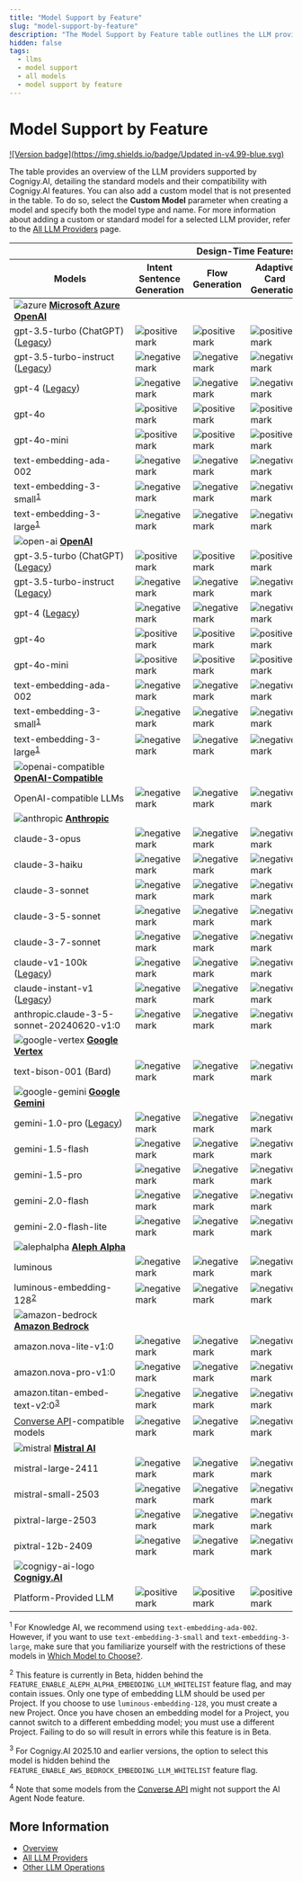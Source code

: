 ```yaml
---
title: "Model Support by Feature"
slug: "model-support-by-feature"
description: "The Model Support by Feature table outlines the LLM providers supported by Cognigy.AI and shows the standard models along with their compatibility with Cognigy.AI features."
hidden: false
tags:
  - llms
  - model support
  - all models
  - model support by feature
---
```


# Model Support by Feature

[![Version badge](https://img.shields.io/badge/Updated in-v4.99-blue.svg)](../../../release-notes/4.99.md)

The table provides an overview of the LLM providers supported by Cognigy.AI, detailing the standard models and their compatibility with Cognigy.AI features.
You can also add a custom model that is not presented in the table.
To do so, select the **Custom Model** parameter when creating a model and specify both the model type and name.
For more information about adding a custom or standard model for a selected LLM provider,
refer to the [All LLM Providers](providers/all-providers.md) page.

<table>
  <col style="width: 220px;">
  <col span="12">
  <thead>
    <tr>
      <th style="width: 200px; min-width: 200px;"></th>
      <th colspan="4">Design-Time Features</th>
      <th colspan="8">Run-Time Features</th>
    </tr>
    <tr>
      <th>Models</th>
      <th>Intent Sentence Generation</th>
      <th>Flow Generation</th>
      <th>Adaptive Card Generation</th>
      <th>Lexicon Generation</th>
      <th>AI Agent Node</th>
      <th>AI Enhanced Outputs</th>
      <th>GPT Conversation Node</th>
      <th>LLM Prompt Node</th>
      <th>Answer Extraction</th>
      <th>Knowledge Search</th>
      <th>Sentiment Analysis</th>
      <th>NLU Embedding Model</th>
    </tr>
  </thead>
  <tr>
    <td><img src="../../../../_assets/icons/azure.svg" alt="azure"> <strong><a href="providers/microsoft-azure-openai.md">Microsoft Azure OpenAI</a></strong></td>
    <td></td><td></td><td></td><td></td><td></td><td></td><td></td><td></td><td></td><td></td><td></td><td></td>
  </tr>
  <tr>
    <td>gpt-3.5-turbo (ChatGPT) (<a href="https://platform.openai.com/docs/deprecations">Legacy</a>)</td>
    <td><img src="../../../../_assets/icons/check-circle.svg" alt="positive mark"></td><td><img src="../../../../_assets/icons/check-circle.svg" alt="positive mark"></td><td><img src="../../../../_assets/icons/check-circle.svg" alt="positive mark"></td><td><img src="../../../../_assets/icons/check-circle.svg" alt="positive mark"></td><td><img src="../../../../_assets/icons/check-circle.svg" alt="positive mark"></td><td><img src="../../../../_assets/icons/check-circle.svg" alt="positive mark"></td><td><img src="../../../../_assets/icons/check-circle.svg" alt="positive mark"></td><td><img src="../../../../_assets/icons/check-circle.svg" alt="positive mark"></td><td><img src="../../../../_assets/icons/x-mark.svg" alt="negative mark"</td><td><img src="../../../../_assets/icons/check-circle.svg" alt="positive mark"></td><td><img src="../../../../_assets/icons/x-mark.svg" alt="negative mark"</td><td><img src="../../../../_assets/icons/x-mark.svg" alt="negative mark"</td>
  </tr>
  <tr>
    <td>gpt-3.5-turbo-instruct (<a href="https://platform.openai.com/docs/deprecations">Legacy</a>)</td>
    <td><img src="../../../../_assets/icons/x-mark.svg" alt="negative mark"</td><td><img src="../../../../_assets/icons/x-mark.svg" alt="negative mark"</td><td><img src="../../../../_assets/icons/x-mark.svg" alt="negative mark"</td><td><img src="../../../../_assets/icons/x-mark.svg" alt="negative mark"</td><td><img src="../../../../_assets/icons/x-mark.svg" alt="negative mark"</td><td><img src="../../../../_assets/icons/x-mark.svg" alt="negative mark"</td><td><img src="../../../../_assets/icons/check-circle.svg" alt="positive mark"></td><td><img src="../../../../_assets/icons/check-circle.svg" alt="positive mark"></td><td><img src="../../../../_assets/icons/x-mark.svg" alt="negative mark"</td><td><img src="../../../../_assets/icons/x-mark.svg" alt="negative mark"</td><td><img src="../../../../_assets/icons/x-mark.svg" alt="negative mark"</td><td><img src="../../../../_assets/icons/x-mark.svg" alt="negative mark"</td>
  </tr>
  <tr>
    <td>gpt-4 (<a href="https://platform.openai.com/docs/deprecations">Legacy</a>)</td>
    <td><img src="../../../../_assets/icons/x-mark.svg" alt="negative mark"</td><td><img src="../../../../_assets/icons/x-mark.svg" alt="negative mark"</td><td><img src="../../../../_assets/icons/x-mark.svg" alt="negative mark"</td><td><img src="../../../../_assets/icons/x-mark.svg" alt="negative mark"</td><td><img src="../../../../_assets/icons/x-mark.svg" alt="negative mark"</td><td><img src="../../../../_assets/icons/x-mark.svg" alt="negative mark"</td><td><img src="../../../../_assets/icons/check-circle.svg" alt="positive mark"></td><td><img src="../../../../_assets/icons/check-circle.svg" alt="positive mark"></td><td><img src="../../../../_assets/icons/x-mark.svg" alt="negative mark"</td><td><img src="../../../../_assets/icons/x-mark.svg" alt="negative mark"</td><td><img src="../../../../_assets/icons/x-mark.svg" alt="negative mark"</td><td><img src="../../../../_assets/icons/x-mark.svg" alt="negative mark"</td>
  </tr>
  <tr>
    <td>gpt-4o</td>
    <td><img src="../../../../_assets/icons/check-circle.svg" alt="positive mark"></td><td><img src="../../../../_assets/icons/check-circle.svg" alt="positive mark"></td><td><img src="../../../../_assets/icons/check-circle.svg" alt="positive mark"></td><td><img src="../../../../_assets/icons/check-circle.svg" alt="positive mark"></td><td><img src="../../../../_assets/icons/check-circle.svg" alt="positive mark"></td><td><img src="../../../../_assets/icons/check-circle.svg" alt="positive mark"></td><td><img src="../../../../_assets/icons/check-circle.svg" alt="positive mark"></td><td><img src="../../../../_assets/icons/check-circle.svg" alt="positive mark"></td><td><img src="../../../../_assets/icons/x-mark.svg" alt="negative mark"</td><td><img src="../../../../_assets/icons/check-circle.svg" alt="positive mark"></td><td><img src="../../../../_assets/icons/x-mark.svg" alt="negative mark"</td><td><img src="../../../../_assets/icons/check-circle.svg" alt="positive mark"></td>
  </tr>
  <tr>
    <td>gpt-4o-mini</td>
    <td><img src="../../../../_assets/icons/check-circle.svg" alt="positive mark"></td><td><img src="../../../../_assets/icons/check-circle.svg" alt="positive mark"></td><td><img src="../../../../_assets/icons/check-circle.svg" alt="positive mark"></td><td><img src="../../../../_assets/icons/check-circle.svg" alt="positive mark"></td><td><img src="../../../../_assets/icons/check-circle.svg" alt="positive mark"></td><td><img src="../../../../_assets/icons/check-circle.svg" alt="positive mark"></td><td><img src="../../../../_assets/icons/check-circle.svg" alt="positive mark"></td><td><img src="../../../../_assets/icons/check-circle.svg" alt="positive mark"></td><td><img src="../../../../_assets/icons/x-mark.svg" alt="negative mark"</td><td><img src="../../../../_assets/icons/check-circle.svg" alt="positive mark"></td><td><img src="../../../../_assets/icons/x-mark.svg" alt="negative mark"</td><td><img src="../../../../_assets/icons/check-circle.svg" alt="positive mark"></td>
  </tr>
  <tr>
    <td>text-embedding-ada-002</td>
    <td><img src="../../../../_assets/icons/x-mark.svg" alt="negative mark"</td><td><img src="../../../../_assets/icons/x-mark.svg" alt="negative mark"</td><td><img src="../../../../_assets/icons/x-mark.svg" alt="negative mark"</td><td><img src="../../../../_assets/icons/x-mark.svg" alt="negative mark"</td><td><img src="../../../../_assets/icons/x-mark.svg" alt="negative mark"</td><td><img src="../../../../_assets/icons/x-mark.svg" alt="negative mark"</td><td><img src="../../../../_assets/icons/x-mark.svg" alt="negative mark"</td><td><img src="../../../../_assets/icons/x-mark.svg" alt="negative mark"</td><td><img src="../../../../_assets/icons/check-circle.svg" alt="positive mark"></td><td><img src="../../../../_assets/icons/x-mark.svg" alt="negative mark"</td><td><img src="../../../../_assets/icons/x-mark.svg" alt="negative mark"</td><td><img src="../../../../_assets/icons/x-mark.svg" alt="negative mark"</td>
  </tr>
  <tr>
    <td>text-embedding-3-small<sup><a href="#footnote1">1</a></sup></td>
    <td><img src="../../../../_assets/icons/x-mark.svg" alt="negative mark"</td><td><img src="../../../../_assets/icons/x-mark.svg" alt="negative mark"</td><td><img src="../../../../_assets/icons/x-mark.svg" alt="negative mark"</td><td><img src="../../../../_assets/icons/x-mark.svg" alt="negative mark"</td><td><img src="../../../../_assets/icons/x-mark.svg" alt="negative mark"</td><td><img src="../../../../_assets/icons/x-mark.svg" alt="negative mark"</td><td><img src="../../../../_assets/icons/x-mark.svg" alt="negative mark"</td><td><img src="../../../../_assets/icons/x-mark.svg" alt="negative mark"</td><td><img src="../../../../_assets/icons/check-circle.svg" alt="positive mark"></td><td><img src="../../../../_assets/icons/x-mark.svg" alt="negative mark"</td><td><img src="../../../../_assets/icons/x-mark.svg" alt="negative mark"</td><td><img src="../../../../_assets/icons/x-mark.svg" alt="negative mark"</td>
  </tr>
  <tr>
    <td>text-embedding-3-large<sup><a href="#footnote1">1</a></sup></td>
    <td><img src="../../../../_assets/icons/x-mark.svg" alt="negative mark"</td><td><img src="../../../../_assets/icons/x-mark.svg" alt="negative mark"</td><td><img src="../../../../_assets/icons/x-mark.svg" alt="negative mark"</td><td><img src="../../../../_assets/icons/x-mark.svg" alt="negative mark"</td><td><img src="../../../../_assets/icons/x-mark.svg" alt="negative mark"</td><td><img src="../../../../_assets/icons/x-mark.svg" alt="negative mark"</td><td><img src="../../../../_assets/icons/x-mark.svg" alt="negative mark"</td><td><img src="../../../../_assets/icons/x-mark.svg" alt="negative mark"</td><td><img src="../../../../_assets/icons/check-circle.svg" alt="positive mark"></td><td><img src="../../../../_assets/icons/x-mark.svg" alt="negative mark"</td><td><img src="../../../../_assets/icons/check-circle.svg" alt="positive mark"></td><td><img src="../../../../_assets/icons/x-mark.svg" alt="negative mark"</td>
  </tr>
  <tr>
    <td><img src="../../../../_assets/icons/open-ai.svg" alt="open-ai"> <strong><a href="providers/openai.md">OpenAI</a></strong></td>
    <td></td><td></td><td></td><td></td><td></td><td></td><td></td><td></td><td></td><td></td><td></td><td></td>
  </tr>
  <tr>
    <td>gpt-3.5-turbo (ChatGPT) (<a href="https://learn.microsoft.com/en-us/azure/ai-services/openai/concepts/model-retirements#current-models">Legacy</a>)</td>
    <td><img src="../../../../_assets/icons/check-circle.svg" alt="positive mark"></td><td><img src="../../../../_assets/icons/check-circle.svg" alt="positive mark"></td><td><img src="../../../../_assets/icons/check-circle.svg" alt="positive mark"></td><td><img src="../../../../_assets/icons/check-circle.svg" alt="positive mark"></td><td><img src="../../../../_assets/icons/check-circle.svg" alt="positive mark"></td><td><img src="../../../../_assets/icons/check-circle.svg" alt="positive mark"></td><td><img src="../../../../_assets/icons/check-circle.svg" alt="positive mark"></td><td><img src="../../../../_assets/icons/check-circle.svg" alt="positive mark"></td><td><img src="../../../../_assets/icons/x-mark.svg" alt="negative mark"</td><td><img src="../../../../_assets/icons/check-circle.svg" alt="positive mark"></td><td><img src="../../../../_assets/icons/x-mark.svg" alt="negative mark"</td><td><img src="../../../../_assets/icons/x-mark.svg" alt="negative mark"</td>
  </tr>
  <tr>
    <td>gpt-3.5-turbo-instruct (<a href="https://learn.microsoft.com/en-us/azure/ai-services/openai/concepts/model-retirements#current-models">Legacy</a>)</td>
    <td><img src="../../../../_assets/icons/x-mark.svg" alt="negative mark"</td><td><img src="../../../../_assets/icons/x-mark.svg" alt="negative mark"</td><td><img src="../../../../_assets/icons/x-mark.svg" alt="negative mark"</td><td><img src="../../../../_assets/icons/x-mark.svg" alt="negative mark"</td><td><img src="../../../../_assets/icons/x-mark.svg" alt="negative mark"</td><td><img src="../../../../_assets/icons/x-mark.svg" alt="negative mark"</td><td><img src="../../../../_assets/icons/check-circle.svg" alt="positive mark"></td><td><img src="../../../../_assets/icons/check-circle.svg" alt="positive mark"></td><td><img src="../../../../_assets/icons/x-mark.svg" alt="negative mark"</td><td><img src="../../../../_assets/icons/x-mark.svg" alt="negative mark"</td><td><img src="../../../../_assets/icons/x-mark.svg" alt="negative mark"</td><td><img src="../../../../_assets/icons/x-mark.svg" alt="negative mark"</td>
  </tr>
  <tr>
    <td>gpt-4 (<a href="https://learn.microsoft.com/en-us/azure/ai-services/openai/concepts/model-retirements#current-models">Legacy</a>)</td>
    <td><img src="../../../../_assets/icons/x-mark.svg" alt="negative mark"</td><td><img src="../../../../_assets/icons/x-mark.svg" alt="negative mark"</td><td><img src="../../../../_assets/icons/x-mark.svg" alt="negative mark"</td><td><img src="../../../../_assets/icons/x-mark.svg" alt="negative mark"</td><td><img src="../../../../_assets/icons/x-mark.svg" alt="negative mark"</td><td><img src="../../../../_assets/icons/x-mark.svg" alt="negative mark"</td><td><img src="../../../../_assets/icons/check-circle.svg" alt="positive mark"></td><td><img src="../../../../_assets/icons/check-circle.svg" alt="positive mark"></td><td><img src="../../../../_assets/icons/x-mark.svg" alt="negative mark"</td><td><img src="../../../../_assets/icons/x-mark.svg" alt="negative mark"</td><td><img src="../../../../_assets/icons/x-mark.svg" alt="negative mark"</td><td><img src="../../../../_assets/icons/x-mark.svg" alt="negative mark"</td>
  </tr>
  <tr>
    <td>gpt-4o</td>
    <td><img src="../../../../_assets/icons/check-circle.svg" alt="positive mark"></td><td><img src="../../../../_assets/icons/check-circle.svg" alt="positive mark"></td><td><img src="../../../../_assets/icons/check-circle.svg" alt="positive mark"></td><td><img src="../../../../_assets/icons/check-circle.svg" alt="positive mark"></td><td><img src="../../../../_assets/icons/check-circle.svg" alt="positive mark"></td><td><img src="../../../../_assets/icons/check-circle.svg" alt="positive mark"></td><td><img src="../../../../_assets/icons/check-circle.svg" alt="positive mark"></td><td><img src="../../../../_assets/icons/check-circle.svg" alt="positive mark"></td><td><img src="../../../../_assets/icons/x-mark.svg" alt="negative mark"</td><td><img src="../../../../_assets/icons/check-circle.svg" alt="positive mark"></td><td><img src="../../../../_assets/icons/x-mark.svg" alt="negative mark"</td><td><img src="../../../../_assets/icons/check-circle.svg" alt="positive mark"></td>
  </tr>
  <tr>
    <td>gpt-4o-mini</td>
    <td><img src="../../../../_assets/icons/check-circle.svg" alt="positive mark"></td><td><img src="../../../../_assets/icons/check-circle.svg" alt="positive mark"></td><td><img src="../../../../_assets/icons/check-circle.svg" alt="positive mark"></td><td><img src="../../../../_assets/icons/check-circle.svg" alt="positive mark"></td><td><img src="../../../../_assets/icons/check-circle.svg" alt="positive mark"></td><td><img src="../../../../_assets/icons/check-circle.svg" alt="positive mark"></td><td><img src="../../../../_assets/icons/check-circle.svg" alt="positive mark"></td><td><img src="../../../../_assets/icons/check-circle.svg" alt="positive mark"></td><td><img src="../../../../_assets/icons/x-mark.svg" alt="negative mark"</td><td><img src="../../../../_assets/icons/check-circle.svg" alt="positive mark"></td><td><img src="../../../../_assets/icons/x-mark.svg" alt="negative mark"</td><td><img src="../../../../_assets/icons/check-circle.svg" alt="positive mark"></td>
  </tr>
  <tr>
    <td>text-embedding-ada-002</td>
    <td><img src="../../../../_assets/icons/x-mark.svg" alt="negative mark"</td><td><img src="../../../../_assets/icons/x-mark.svg" alt="negative mark"</td><td><img src="../../../../_assets/icons/x-mark.svg" alt="negative mark"</td><td><img src="../../../../_assets/icons/x-mark.svg" alt="negative mark"</td><td><img src="../../../../_assets/icons/x-mark.svg" alt="negative mark"</td><td><img src="../../../../_assets/icons/x-mark.svg" alt="negative mark"</td><td><img src="../../../../_assets/icons/x-mark.svg" alt="negative mark"</td><td><img src="../../../../_assets/icons/x-mark.svg" alt="negative mark"</td><td><img src="../../../../_assets/icons/check-circle.svg" alt="positive mark"></td><td><img src="../../../../_assets/icons/x-mark.svg" alt="negative mark"</td><td><img src="../../../../_assets/icons/x-mark.svg" alt="negative mark"</td><td><img src="../../../../_assets/icons/x-mark.svg" alt="negative mark"</td>
  </tr>
  <tr>
    <td>text-embedding-3-small<sup><a href="#footnote1">1</a></sup></td>
    <td><img src="../../../../_assets/icons/x-mark.svg" alt="negative mark"</td><td><img src="../../../../_assets/icons/x-mark.svg" alt="negative mark"</td><td><img src="../../../../_assets/icons/x-mark.svg" alt="negative mark"</td><td><img src="../../../../_assets/icons/x-mark.svg" alt="negative mark"</td><td><img src="../../../../_assets/icons/x-mark.svg" alt="negative mark"</td><td><img src="../../../../_assets/icons/x-mark.svg" alt="negative mark"</td><td><img src="../../../../_assets/icons/x-mark.svg" alt="negative mark"</td><td><img src="../../../../_assets/icons/x-mark.svg" alt="negative mark"</td><td><img src="../../../../_assets/icons/check-circle.svg" alt="positive mark"></td><td><img src="../../../../_assets/icons/x-mark.svg" alt="negative mark"</td><td><img src="../../../../_assets/icons/x-mark.svg" alt="negative mark"</td><td><img src="../../../../_assets/icons/x-mark.svg" alt="negative mark"</td>
  </tr>
  <tr>
    <td>text-embedding-3-large<sup><a href="#footnote1">1</a></sup></td>
    <td><img src="../../../../_assets/icons/x-mark.svg" alt="negative mark"</td><td><img src="../../../../_assets/icons/x-mark.svg" alt="negative mark"</td><td><img src="../../../../_assets/icons/x-mark.svg" alt="negative mark"</td><td><img src="../../../../_assets/icons/x-mark.svg" alt="negative mark"</td><td><img src="../../../../_assets/icons/x-mark.svg" alt="negative mark"</td><td><img src="../../../../_assets/icons/x-mark.svg" alt="negative mark"</td><td><img src="../../../../_assets/icons/x-mark.svg" alt="negative mark"</td><td><img src="../../../../_assets/icons/x-mark.svg" alt="negative mark"</td><td><img src="../../../../_assets/icons/check-circle.svg" alt="positive mark"></td><td><img src="../../../../_assets/icons/x-mark.svg" alt="negative mark"</td><td><img src="../../../../_assets/icons/check-circle.svg" alt="positive mark"></td><td><img src="../../../../_assets/icons/x-mark.svg" alt="negative mark"</td>
  </tr>
  <tr>
    <td><img src="../../../../_assets/icons/openai-compatible.svg" alt="openai-compatible"><strong style="white-space: nowrap;"><a href="providers/openai-compatible.md">OpenAI-Compatible</a></strong></td>
    <td></td><td></td><td></td><td></td><td></td><td></td><td></td><td></td><td></td><td></td><td></td><td></td>
  </tr>
  <tr>
    <td>OpenAI-compatible LLMs</td>
    <td><img src="../../../../_assets/icons/x-mark.svg" alt="negative mark"</td><td><img src="../../../../_assets/icons/x-mark.svg" alt="negative mark"</td><td><img src="../../../../_assets/icons/x-mark.svg" alt="negative mark"</td><td><img src="../../../../_assets/icons/x-mark.svg" alt="negative mark"</td><td><img src="../../../../_assets/icons/x-mark.svg" alt="negative mark"</td><td><img src="../../../../_assets/icons/x-mark.svg" alt="negative mark"</td><td><img src="../../../../_assets/icons/check-circle.svg" alt="positive mark"></td><td><img src="../../../../_assets/icons/check-circle.svg" alt="positive mark"></td><td><img src="../../../../_assets/icons/x-mark.svg" alt="negative mark"</td><td><img src="../../../../_assets/icons/x-mark.svg" alt="negative mark"</td><td><img src="../../../../_assets/icons/x-mark.svg" alt="negative mark"</td><td><img src="../../../../_assets/icons/check-circle.svg" alt="positive mark"></td>
  </tr>
  <tr>
    <td><img src="../../../../_assets/icons/anthropic.svg" alt="anthropic"> <strong><a href="providers/anthropic.md">Anthropic</a></strong></td>
    <td></td><td></td><td></td><td></td><td></td><td></td><td></td><td></td><td></td><td></td><td></td><td></td>
  </tr>
  <tr>
    <td>claude-3-opus</td>
    <td><img src="../../../../_assets/icons/x-mark.svg" alt="negative mark"</td><td><img src="../../../../_assets/icons/x-mark.svg" alt="negative mark"</td><td><img src="../../../../_assets/icons/x-mark.svg" alt="negative mark"</td><td><img src="../../../../_assets/icons/x-mark.svg" alt="negative mark"</td><td><img src="../../../../_assets/icons/x-mark.svg" alt="negative mark"</td><td><img src="../../../../_assets/icons/x-mark.svg" alt="negative mark"</td><td><img src="../../../../_assets/icons/check-circle.svg" alt="positive mark"></td><td><img src="../../../../_assets/icons/check-circle.svg" alt="positive mark"></td><td><img src="../../../../_assets/icons/x-mark.svg" alt="negative mark"</td><td><img src="../../../../_assets/icons/x-mark.svg" alt="negative mark"</td><td><img src="../../../../_assets/icons/x-mark.svg" alt="negative mark"</td><td><img src="../../../../_assets/icons/check-circle.svg" alt="positive mark"></td>
  </tr>
  <tr>
    <td>claude-3-haiku</td>
    <td><img src="../../../../_assets/icons/x-mark.svg" alt="negative mark"</td><td><img src="../../../../_assets/icons/x-mark.svg" alt="negative mark"</td><td><img src="../../../../_assets/icons/x-mark.svg" alt="negative mark"</td><td><img src="../../../../_assets/icons/x-mark.svg" alt="negative mark"</td><td><img src="../../../../_assets/icons/x-mark.svg" alt="negative mark"</td><td><img src="../../../../_assets/icons/x-mark.svg" alt="negative mark"</td><td><img src="../../../../_assets/icons/check-circle.svg" alt="positive mark"></td><td><img src="../../../../_assets/icons/check-circle.svg" alt="positive mark"></td><td><img src="../../../../_assets/icons/x-mark.svg" alt="negative mark"</td><td><img src="../../../../_assets/icons/x-mark.svg" alt="negative mark"</td><td><img src="../../../../_assets/icons/x-mark.svg" alt="negative mark"</td><td><img src="../../../../_assets/icons/check-circle.svg" alt="positive mark"></td>
  </tr>
  <tr>
    <td>claude-3-sonnet</td>
    <td><img src="../../../../_assets/icons/x-mark.svg" alt="negative mark"</td><td><img src="../../../../_assets/icons/x-mark.svg" alt="negative mark"</td><td><img src="../../../../_assets/icons/x-mark.svg" alt="negative mark"</td><td><img src="../../../../_assets/icons/x-mark.svg" alt="negative mark"</td><td><img src="../../../../_assets/icons/x-mark.svg" alt="negative mark"</td><td><img src="../../../../_assets/icons/x-mark.svg" alt="negative mark"</td><td><img src="../../../../_assets/icons/check-circle.svg" alt="positive mark"></td><td><img src="../../../../_assets/icons/check-circle.svg" alt="positive mark"></td><td><img src="../../../../_assets/icons/x-mark.svg" alt="negative mark"</td><td><img src="../../../../_assets/icons/x-mark.svg" alt="negative mark"</td><td><img src="../../../../_assets/icons/x-mark.svg" alt="negative mark"</td><td><img src="../../../../_assets/icons/check-circle.svg" alt="positive mark"></td>
  </tr>
  <tr>
    <td>claude-3-5-sonnet</td>
    <td><img src="../../../../_assets/icons/x-mark.svg" alt="negative mark"</td><td><img src="../../../../_assets/icons/x-mark.svg" alt="negative mark"</td><td><img src="../../../../_assets/icons/x-mark.svg" alt="negative mark"</td><td><img src="../../../../_assets/icons/x-mark.svg" alt="negative mark"</td><td><img src="../../../../_assets/icons/x-mark.svg" alt="negative mark"</td><td><img src="../../../../_assets/icons/x-mark.svg" alt="negative mark"</td><td><img src="../../../../_assets/icons/check-circle.svg" alt="positive mark"></td><td><img src="../../../../_assets/icons/check-circle.svg" alt="positive mark"></td><td><img src="../../../../_assets/icons/x-mark.svg" alt="negative mark"</td><td><img src="../../../../_assets/icons/x-mark.svg" alt="negative mark"</td><td><img src="../../../../_assets/icons/x-mark.svg" alt="negative mark"</td><td><img src="../../../../_assets/icons/check-circle.svg" alt="positive mark"></td>
  </tr>
  <tr>
    <td>claude-3-7-sonnet</td>
    <td><img src="../../../../_assets/icons/x-mark.svg" alt="negative mark"</td><td><img src="../../../../_assets/icons/x-mark.svg" alt="negative mark"</td><td><img src="../../../../_assets/icons/x-mark.svg" alt="negative mark"</td><td><img src="../../../../_assets/icons/x-mark.svg" alt="negative mark"</td><td><img src="../../../../_assets/icons/x-mark.svg" alt="negative mark"</td><td><img src="../../../../_assets/icons/x-mark.svg" alt="negative mark"</td><td><img src="../../../../_assets/icons/check-circle.svg" alt="positive mark"></td><td><img src="../../../../_assets/icons/check-circle.svg" alt="positive mark"></td><td><img src="../../../../_assets/icons/x-mark.svg" alt="negative mark"</td><td><img src="../../../../_assets/icons/x-mark.svg" alt="negative mark"</td><td><img src="../../../../_assets/icons/x-mark.svg" alt="negative mark"</td><td><img src="../../../../_assets/icons/check-circle.svg" alt="positive mark"></td>
  </tr>
  <tr>
    <td>claude-v1-100k (<a href="https://docs.anthropic.com/claude/docs/legacy-model-guide#anthropics-legacy-models">Legacy</a>)</td>
    <td><img src="../../../../_assets/icons/x-mark.svg" alt="negative mark"</td><td><img src="../../../../_assets/icons/x-mark.svg" alt="negative mark"</td><td><img src="../../../../_assets/icons/x-mark.svg" alt="negative mark"</td><td><img src="../../../../_assets/icons/x-mark.svg" alt="negative mark"</td><td><img src="../../../../_assets/icons/x-mark.svg" alt="negative mark"</td><td><img src="../../../../_assets/icons/x-mark.svg" alt="negative mark"</td><td><img src="../../../../_assets/icons/check-circle.svg" alt="positive mark"></td><td><img src="../../../../_assets/icons/check-circle.svg" alt="positive mark"></td><td><img src="../../../../_assets/icons/x-mark.svg" alt="negative mark"</td><td><img src="../../../../_assets/icons/x-mark.svg" alt="negative mark"</td><td><img src="../../../../_assets/icons/x-mark.svg" alt="negative mark"</td><td><img src="../../../../_assets/icons/x-mark.svg" alt="negative mark"</td>
  </tr>
  <tr>
    <td>claude-instant-v1 (<a href="https://docs.anthropic.com/claude/docs/legacy-model-guide#anthropics-legacy-models">Legacy</a>)</td>
    <td><img src="../../../../_assets/icons/x-mark.svg" alt="negative mark"</td><td><img src="../../../../_assets/icons/x-mark.svg" alt="negative mark"</td><td><img src="../../../../_assets/icons/x-mark.svg" alt="negative mark"</td><td><img src="../../../../_assets/icons/x-mark.svg" alt="negative mark"</td><td><img src="../../../../_assets/icons/x-mark.svg" alt="negative mark"</td><td><img src="../../../../_assets/icons/x-mark.svg" alt="negative mark"</td><td><img src="../../../../_assets/icons/check-circle.svg" alt="positive mark"></td><td><img src="../../../../_assets/icons/check-circle.svg" alt="positive mark"></td><td><img src="../../../../_assets/icons/x-mark.svg" alt="negative mark"</td><td><img src="../../../../_assets/icons/x-mark.svg" alt="negative mark"</td><td><img src="../../../../_assets/icons/x-mark.svg" alt="negative mark"</td><td><img src="../../../../_assets/icons/x-mark.svg" alt="negative mark"</td>
  </tr>
  <tr>
    <td>anthropic.claude-3-5-sonnet-20240620-v1:0</td>
    <td><img src="../../../../_assets/icons/x-mark.svg" alt="negative mark"</td><td><img src="../../../../_assets/icons/x-mark.svg" alt="negative mark"</td><td><img src="../../../../_assets/icons/x-mark.svg" alt="negative mark"</td><td><img src="../../../../_assets/icons/x-mark.svg" alt="negative mark"</td><td><img src="../../../../_assets/icons/x-mark.svg" alt="negative mark"</td><td><img src="../../../../_assets/icons/x-mark.svg" alt="negative mark"</td><td><img src="../../../../_assets/icons/check-circle.svg" alt="positive mark"></td><td><img src="../../../../_assets/icons/check-circle.svg" alt="positive mark"></td><td><img src="../../../../_assets/icons/x-mark.svg" alt="negative mark"</td><td><img src="../../../../_assets/icons/x-mark.svg" alt="negative mark"</td><td><img src="../../../../_assets/icons/x-mark.svg" alt="negative mark"</td><td><img src="../../../../_assets/icons/check-circle.svg" alt="positive mark"></td>
  </tr>
  <tr>
    <td><img src="../../../../_assets/icons/google-vertex.svg" alt="google-vertex"> <strong><a href="providers/google-vertex-ai.md">Google Vertex</a></strong></td>
    <td></td><td></td><td></td><td></td><td></td><td></td><td></td><td></td><td></td><td></td><td></td><td></td>
  </tr>
  <tr>
    <td>text-bison-001 (Bard)</td>
    <td><img src="../../../../_assets/icons/x-mark.svg" alt="negative mark"</td><td><img src="../../../../_assets/icons/x-mark.svg" alt="negative mark"</td><td><img src="../../../../_assets/icons/x-mark.svg" alt="negative mark"</td><td><img src="../../../../_assets/icons/x-mark.svg" alt="negative mark"</td><td><img src="../../../../_assets/icons/x-mark.svg" alt="negative mark"</td><td><img src="../../../../_assets/icons/x-mark.svg" alt="negative mark"</td><td><img src="../../../../_assets/icons/check-circle.svg" alt="positive mark"></td><td><img src="../../../../_assets/icons/check-circle.svg" alt="positive mark"></td><td><img src="../../../../_assets/icons/x-mark.svg" alt="negative mark"</td><td><img src="../../../../_assets/icons/x-mark.svg" alt="negative mark"</td><td><img src="../../../../_assets/icons/x-mark.svg" alt="negative mark"</td><td><img src="../../../../_assets/icons/x-mark.svg" alt="negative mark"</td>
  </tr>
  <tr>
    <td><img src="../../../../_assets/icons/google-gemini.svg" alt="google-gemini"> <strong><a href="providers/google-gemini.md">Google Gemini</a></strong></td>
    <td></td><td></td><td></td><td></td><td></td><td></td><td></td><td></td><td></td><td></td><td></td><td></td>
  </tr>
  <tr>
    <td>gemini-1.0-pro (<a href="https://cloud.google.com/vertex-ai/generative-ai/docs/deprecations/gemini-1.0-pro">Legacy</a>)</td>
    <td><img src="../../../../_assets/icons/x-mark.svg" alt="negative mark"</td><td><img src="../../../../_assets/icons/x-mark.svg" alt="negative mark"</td><td><img src="../../../../_assets/icons/x-mark.svg" alt="negative mark"</td><td><img src="../../../../_assets/icons/x-mark.svg" alt="negative mark"</td><td><img src="../../../../_assets/icons/x-mark.svg" alt="negative mark"</td><td><img src="../../../../_assets/icons/x-mark.svg" alt="negative mark"</td><td><img src="../../../../_assets/icons/check-circle.svg" alt="positive mark"></td><td><img src="../../../../_assets/icons/check-circle.svg" alt="positive mark"></td><td><img src="../../../../_assets/icons/x-mark.svg" alt="negative mark"</td><td><img src="../../../../_assets/icons/x-mark.svg" alt="negative mark"</td><td><img src="../../../../_assets/icons/x-mark.svg" alt="negative mark"</td><td><img src="../../../../_assets/icons/x-mark.svg" alt="negative mark"</td>
  </tr>
  <tr>
    <td>gemini-1.5-flash</td>
    <td><img src="../../../../_assets/icons/x-mark.svg" alt="negative mark"</td><td><img src="../../../../_assets/icons/x-mark.svg" alt="negative mark"</td><td><img src="../../../../_assets/icons/x-mark.svg" alt="negative mark"</td><td><img src="../../../../_assets/icons/x-mark.svg" alt="negative mark"</td><td><img src="../../../../_assets/icons/x-mark.svg" alt="negative mark"</td><td><img src="../../../../_assets/icons/x-mark.svg" alt="negative mark"</td><td><img src="../../../../_assets/icons/check-circle.svg" alt="positive mark"></td><td><img src="../../../../_assets/icons/check-circle.svg" alt="positive mark"></td><td><img src="../../../../_assets/icons/x-mark.svg" alt="negative mark"</td><td><img src="../../../../_assets/icons/x-mark.svg" alt="negative mark"</td><td><img src="../../../../_assets/icons/x-mark.svg" alt="negative mark"</td><td><img src="../../../../_assets/icons/check-circle.svg" alt="positive mark"></td>
  </tr>
  <tr>
    <td>gemini-1.5-pro</td>
    <td><img src="../../../../_assets/icons/x-mark.svg" alt="negative mark"</td><td><img src="../../../../_assets/icons/x-mark.svg" alt="negative mark"</td><td><img src="../../../../_assets/icons/x-mark.svg" alt="negative mark"</td><td><img src="../../../../_assets/icons/x-mark.svg" alt="negative mark"</td><td><img src="../../../../_assets/icons/x-mark.svg" alt="negative mark"</td><td><img src="../../../../_assets/icons/x-mark.svg" alt="negative mark"</td><td><img src="../../../../_assets/icons/check-circle.svg" alt="positive mark"></td><td><img src="../../../../_assets/icons/check-circle.svg" alt="positive mark"></td><td><img src="../../../../_assets/icons/x-mark.svg" alt="negative mark"</td><td><img src="../../../../_assets/icons/x-mark.svg" alt="negative mark"</td><td><img src="../../../../_assets/icons/x-mark.svg" alt="negative mark"</td><td><img src="../../../../_assets/icons/check-circle.svg" alt="positive mark"></td>
  </tr>
  <tr>
    <td>gemini-2.0-flash</td>
    <td><img src="../../../../_assets/icons/x-mark.svg" alt="negative mark"</td><td><img src="../../../../_assets/icons/x-mark.svg" alt="negative mark"</td><td><img src="../../../../_assets/icons/x-mark.svg" alt="negative mark"</td><td><img src="../../../../_assets/icons/x-mark.svg" alt="negative mark"</td><td><img src="../../../../_assets/icons/x-mark.svg" alt="negative mark"</td><td><img src="../../../../_assets/icons/x-mark.svg" alt="negative mark"</td><td><img src="../../../../_assets/icons/check-circle.svg" alt="positive mark"></td><td><img src="../../../../_assets/icons/check-circle.svg" alt="positive mark"></td><td><img src="../../../../_assets/icons/x-mark.svg" alt="negative mark"</td><td><img src="../../../../_assets/icons/x-mark.svg" alt="negative mark"</td><td><img src="../../../../_assets/icons/x-mark.svg" alt="negative mark"</td><td><img src="../../../../_assets/icons/check-circle.svg" alt="positive mark"></td>
  </tr>
  <tr>
    <td>gemini-2.0-flash-lite</td>
    <td><img src="../../../../_assets/icons/x-mark.svg" alt="negative mark"</td><td><img src="../../../../_assets/icons/x-mark.svg" alt="negative mark"</td><td><img src="../../../../_assets/icons/x-mark.svg" alt="negative mark"</td><td><img src="../../../../_assets/icons/x-mark.svg" alt="negative mark"</td><td><img src="../../../../_assets/icons/x-mark.svg" alt="negative mark"</td><td><img src="../../../../_assets/icons/x-mark.svg" alt="negative mark"</td><td><img src="../../../../_assets/icons/check-circle.svg" alt="positive mark"></td><td><img src="../../../../_assets/icons/check-circle.svg" alt="positive mark"></td><td><img src="../../../../_assets/icons/x-mark.svg" alt="negative mark"</td><td><img src="../../../../_assets/icons/x-mark.svg" alt="negative mark"</td><td><img src="../../../../_assets/icons/x-mark.svg" alt="negative mark"</td><td><img src="../../../../_assets/icons/check-circle.svg" alt="positive mark"></td>
  </tr>
  <tr>
    <td><img src="../../../../_assets/icons/alephalpha.svg" alt="alephalpha"> <strong><a href="providers/aleph-alpha.md">Aleph Alpha</a></strong></td>
    <td></td><td></td><td></td><td></td><td></td><td></td><td></td><td></td><td></td><td></td><td></td><td></td>
  </tr>
  <tr>
    <td>luminous</td>
    <td><img src="../../../../_assets/icons/x-mark.svg" alt="negative mark"</td><td><img src="../../../../_assets/icons/x-mark.svg" alt="negative mark"</td><td><img src="../../../../_assets/icons/x-mark.svg" alt="negative mark"</td><td><img src="../../../../_assets/icons/x-mark.svg" alt="negative mark"</td><td><img src="../../../../_assets/icons/x-mark.svg" alt="negative mark"</td><td><img src="../../../../_assets/icons/x-mark.svg" alt="negative mark"</td><td><img src="../../../../_assets/icons/check-circle.svg" alt="positive mark"></td><td><img src="../../../../_assets/icons/check-circle.svg" alt="positive mark"></td><td><img src="../../../../_assets/icons/x-mark.svg" alt="negative mark"</td><td><img src="../../../../_assets/icons/x-mark.svg" alt="negative mark"</td><td><img src="../../../../_assets/icons/x-mark.svg" alt="negative mark"</td><td><img src="../../../../_assets/icons/x-mark.svg" alt="negative mark"</td>
  </tr>
  <tr>
    <td>luminous-embedding-128<sup><a href="#footnote2">2</a></sup></td>
    <td><img src="../../../../_assets/icons/x-mark.svg" alt="negative mark"</td><td><img src="../../../../_assets/icons/x-mark.svg" alt="negative mark"</td><td><img src="../../../../_assets/icons/x-mark.svg" alt="negative mark"</td><td><img src="../../../../_assets/icons/x-mark.svg" alt="negative mark"</td><td><img src="../../../../_assets/icons/x-mark.svg" alt="negative mark"</td><td><img src="../../../../_assets/icons/x-mark.svg" alt="negative mark"</td><td><img src="../../../../_assets/icons/x-mark.svg" alt="negative mark"</td><td><img src="../../../../_assets/icons/x-mark.svg" alt="negative mark"</td><td><img src="../../../../_assets/icons/check-circle.svg" alt="positive mark"></td><td><img src="../../../../_assets/icons/x-mark.svg" alt="negative mark"</td><td><img src="../../../../_assets/icons/x-mark.svg" alt="negative mark"</td><td><img src="../../../../_assets/icons/x-mark.svg" alt="negative mark"</td>
  </tr>
  <tr>
    <td><img src="../../../../_assets/icons/amazon-bedrock.svg" alt="amazon-bedrock"> <strong><a href="providers/amazon-bedrock.md">Amazon Bedrock</a></strong></td>
    <td></td><td></td><td></td><td></td><td></td><td></td><td></td><td></td><td></td><td></td><td></td><td></td>
  </tr>
  <tr>
    <td>amazon.nova-lite-v1:0</td>
    <td><img src="../../../../_assets/icons/x-mark.svg" alt="negative mark"</td><td><img src="../../../../_assets/icons/x-mark.svg" alt="negative mark"</td><td><img src="../../../../_assets/icons/x-mark.svg" alt="negative mark"</td><td><img src="../../../../_assets/icons/x-mark.svg" alt="negative mark"</td><td><img src="../../../../_assets/icons/x-mark.svg" alt="negative mark"</td><td><img src="../../../../_assets/icons/x-mark.svg" alt="negative mark"</td><td><img src="../../../../_assets/icons/check-circle.svg" alt="positive mark"></td><td><img src="../../../../_assets/icons/check-circle.svg" alt="positive mark"></td><td><img src="../../../../_assets/icons/x-mark.svg" alt="negative mark"</td><td><img src="../../../../_assets/icons/x-mark.svg" alt="negative mark"</td><td><img src="../../../../_assets/icons/x-mark.svg" alt="negative mark"</td><td><img src="../../../../_assets/icons/check-circle.svg" alt="positive mark"></td>
  </tr>
  <tr>
    <td>amazon.nova-pro-v1:0</td>
    <td><img src="../../../../_assets/icons/x-mark.svg" alt="negative mark"</td><td><img src="../../../../_assets/icons/x-mark.svg" alt="negative mark"</td><td><img src="../../../../_assets/icons/x-mark.svg" alt="negative mark"</td><td><img src="../../../../_assets/icons/x-mark.svg" alt="negative mark"</td><td><img src="../../../../_assets/icons/x-mark.svg" alt="negative mark"</td><td><img src="../../../../_assets/icons/x-mark.svg" alt="negative mark"</td><td><img src="../../../../_assets/icons/check-circle.svg" alt="positive mark"></td><td><img src="../../../../_assets/icons/check-circle.svg" alt="positive mark"></td><td><img src="../../../../_assets/icons/x-mark.svg" alt="negative mark"</td><td><img src="../../../../_assets/icons/x-mark.svg" alt="negative mark"</td><td><img src="../../../../_assets/icons/x-mark.svg" alt="negative mark"</td><td><img src="../../../../_assets/icons/check-circle.svg" alt="positive mark"></td>
  </tr>
  <tr>
    <td>amazon.titan-embed-text-v2:0<sup><a href="#footnote3">3</a></sup></td>
    <td><img src="../../../../_assets/icons/x-mark.svg" alt="negative mark"</td><td><img src="../../../../_assets/icons/x-mark.svg" alt="negative mark"</td><td><img src="../../../../_assets/icons/x-mark.svg" alt="negative mark"</td><td><img src="../../../../_assets/icons/x-mark.svg" alt="negative mark"</td><td><img src="../../../../_assets/icons/x-mark.svg" alt="negative mark"</td><td><img src="../../../../_assets/icons/x-mark.svg" alt="negative mark"</td><td><img src="../../../../_assets/icons/x-mark.svg" alt="negative mark"</td><td><img src="../../../../_assets/icons/x-mark.svg" alt="negative mark"</td><td><img src="../../../../_assets/icons/check-circle.svg" alt="positive mark"></td><td><img src="../../../../_assets/icons/x-mark.svg" alt="negative mark"</td><td><img src="../../../../_assets/icons/x-mark.svg" alt="negative mark"</td><td><img src="../../../../_assets/icons/check-circle.svg" alt="positive mark"></td>
  </tr>
  <tr>
    <td><a href="https://docs.aws.amazon.com/bedrock/latest/userguide/models-features.html">Converse API</a>-compatible models</td>
    <td><img src="../../../../_assets/icons/x-mark.svg" alt="negative mark"</td><td><img src="../../../../_assets/icons/x-mark.svg" alt="negative mark"</td><td><img src="../../../../_assets/icons/x-mark.svg" alt="negative mark"</td><td><img src="../../../../_assets/icons/x-mark.svg" alt="negative mark"</td><td><img src="../../../../_assets/icons/x-mark.svg" alt="negative mark"</td><td><img src="../../../../_assets/icons/x-mark.svg" alt="negative mark"</td><td><img src="../../../../_assets/icons/check-circle.svg" alt="positive mark"></td><td><img src="../../../../_assets/icons/check-circle.svg" alt="positive mark"></td><td><img src="../../../../_assets/icons/x-mark.svg" alt="negative mark"</td><td><img src="../../../../_assets/icons/x-mark.svg" alt="negative mark"</td><td><img src="../../../../_assets/icons/x-mark.svg" alt="negative mark"</td><td>Partially supported<sup><a href="#footnote4">4</a></sup></td>
  </tr>
    <tr>
    <td><img src="../../../../_assets/icons/mistral.svg" alt="mistral"> <strong><a href="providers/mistral.md">Mistral AI</a></strong></td>
    <td></td><td></td><td></td><td></td><td></td><td></td><td></td><td></td><td></td><td></td><td></td><td></td>
  </tr>
    <tr>
    <td>mistral-large-2411</td>
    <td><img src="../../../../_assets/icons/x-mark.svg" alt="negative mark"</td><td><img src="../../../../_assets/icons/x-mark.svg" alt="negative mark"</td><td><img src="../../../../_assets/icons/x-mark.svg" alt="negative mark"</td><td><img src="../../../../_assets/icons/x-mark.svg" alt="negative mark"</td><td><img src="../../../../_assets/icons/x-mark.svg" alt="negative mark"</td><td><img src="../../../../_assets/icons/x-mark.svg" alt="negative mark"</td><td><img src="../../../../_assets/icons/check-circle.svg" alt="positive mark"></td><td><img src="../../../../_assets/icons/check-circle.svg" alt="positive mark"></td><td><img src="../../../../_assets/icons/x-mark.svg" alt="negative mark"</td><td><img src="../../../../_assets/icons/x-mark.svg" alt="negative mark"</td><td><img src="../../../../_assets/icons/x-mark.svg" alt="negative mark"</td><td><img src="../../../../_assets/icons/check-circle.svg" alt="positive mark"></td>
  </tr>
  <tr>
    <td>mistral-small-2503</td>
    <td><img src="../../../../_assets/icons/x-mark.svg" alt="negative mark"</td><td><img src="../../../../_assets/icons/x-mark.svg" alt="negative mark"</td><td><img src="../../../../_assets/icons/x-mark.svg" alt="negative mark"</td><td><img src="../../../../_assets/icons/x-mark.svg" alt="negative mark"</td><td><img src="../../../../_assets/icons/x-mark.svg" alt="negative mark"</td><td><img src="../../../../_assets/icons/x-mark.svg" alt="negative mark"</td><td><img src="../../../../_assets/icons/check-circle.svg" alt="positive mark"></td><td><img src="../../../../_assets/icons/check-circle.svg" alt="positive mark"></td><td><img src="../../../../_assets/icons/x-mark.svg" alt="negative mark"</td><td><img src="../../../../_assets/icons/x-mark.svg" alt="negative mark"</td><td><img src="../../../../_assets/icons/x-mark.svg" alt="negative mark"</td><td><img src="../../../../_assets/icons/check-circle.svg" alt="positive mark"></td>
  </tr>
  <tr>
    <td>pixtral-large-2503</td>
    <td><img src="../../../../_assets/icons/x-mark.svg" alt="negative mark"</td><td><img src="../../../../_assets/icons/x-mark.svg" alt="negative mark"</td><td><img src="../../../../_assets/icons/x-mark.svg" alt="negative mark"</td><td><img src="../../../../_assets/icons/x-mark.svg" alt="negative mark"</td><td><img src="../../../../_assets/icons/x-mark.svg" alt="negative mark"</td><td><img src="../../../../_assets/icons/x-mark.svg" alt="negative mark"</td><td><img src="../../../../_assets/icons/check-circle.svg" alt="positive mark"></td><td><img src="../../../../_assets/icons/check-circle.svg" alt="positive mark"></td><td><img src="../../../../_assets/icons/x-mark.svg" alt="negative mark"</td><td><img src="../../../../_assets/icons/x-mark.svg" alt="negative mark"</td><td><img src="../../../../_assets/icons/x-mark.svg" alt="negative mark"</td><td><img src="../../../../_assets/icons/check-circle.svg" alt="positive mark"></td>
  </tr>
  <tr>
    <td>pixtral-12b-2409</td>
    <td><img src="../../../../_assets/icons/x-mark.svg" alt="negative mark"</td><td><img src="../../../../_assets/icons/x-mark.svg" alt="negative mark"</td><td><img src="../../../../_assets/icons/x-mark.svg" alt="negative mark"</td><td><img src="../../../../_assets/icons/x-mark.svg" alt="negative mark"</td><td><img src="../../../../_assets/icons/x-mark.svg" alt="negative mark"</td><td><img src="../../../../_assets/icons/x-mark.svg" alt="negative mark"</td><td><img src="../../../../_assets/icons/check-circle.svg" alt="positive mark"></td><td><img src="../../../../_assets/icons/check-circle.svg" alt="positive mark"></td><td><img src="../../../../_assets/icons/x-mark.svg" alt="negative mark"</td><td><img src="../../../../_assets/icons/x-mark.svg" alt="negative mark"</td><td><img src="../../../../_assets/icons/x-mark.svg" alt="negative mark"</td><td><img src="../../../../_assets/icons/check-circle.svg" alt="positive mark"></td>
  </tr>
  <tr>
    <td><img src="../../../../_assets/icons/ai-logo.svg" alt="cognigy-ai-logo"> <strong><a href="../../../generative-ai.md#design-time-generative-ai-features">Cognigy.AI</a></strong></td>
    <td></td><td></td><td></td><td></td><td></td><td></td><td></td><td></td><td></td><td></td><td></td><td></td>
  </tr>
  <tr>
    <td>Platform-Provided LLM</td>
    <td><img src="../../../../_assets/icons/check-circle.svg" alt="positive mark"></td><td><img src="../../../../_assets/icons/check-circle.svg" alt="positive mark"></td><td><img src="../../../../_assets/icons/check-circle.svg" alt="positive mark"></td><td><img src="../../../../_assets/icons/check-circle.svg" alt="positive mark"></td><td><img src="../../../../_assets/icons/x-mark.svg" alt="negative mark"></td><td><img src="../../../../_assets/icons/x-mark.svg" alt="negative mark"></td><td><img src="../../../../_assets/icons/x-mark.svg" alt="negative mark"></td><td><img src="../../../../_assets/icons/x-mark.svg" alt="negative mark"></td><td><img src="../../../../_assets/icons/x-mark.svg" alt="negative mark"></td><td><img src="../../../../_assets/icons/x-mark.svg" alt="negative mark"></td><td><img src="../../../../_assets/icons/x-mark.svg" alt="negative mark"></td><td><img src="../../../../_assets/icons/x-mark.svg" alt="negative mark"></td>
  </tr>
</table>

<sup id="footnote1">1</sup> For Knowledge AI, we recommend using `text-embedding-ada-002`. However, if you want to use `text-embedding-3-small` and `text-embedding-3-large`, make sure that you familiarize yourself with the restrictions of these models in [Which Model to Choose?](../knowledge-ai/overview.md).

<sup id="footnote2">2</sup> This feature is currently in Beta, hidden behind the `FEATURE_ENABLE_ALEPH_ALPHA_EMBEDDING_LLM_WHITELIST` feature flag, and may contain issues. Only one type of embedding LLM should be used per Project. If you choose to use `luminous-embedding-128`, you must create a new Project. Once you have chosen an embedding model for a Project, you cannot switch to a different embedding model; you must use a different Project. Failing to do so will result in errors while this feature is in Beta.

<sup id="footnote3">3</sup> For Cognigy.AI 2025.10 and earlier versions, the option to select this model is hidden behind the `FEATURE_ENABLE_AWS_BEDROCK_EMBEDDING_LLM_WHITELIST` feature flag.

<sup id="footnote4">4</sup> Note that some models from the [Converse API](https://docs.aws.amazon.com/bedrock/latest/userguide/models-features.html) might not support the AI Agent Node feature.

## More Information

- [Overview](overview.md)
- [All LLM Providers](providers/all-providers.md)
- [Other LLM Operations](other-operations.md)